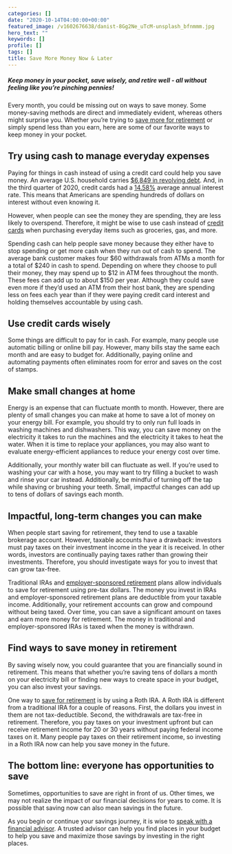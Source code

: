 ```yaml
---
categories: []
date: "2020-10-14T04:00:00+00:00"
featured_image: /v1602676638/danist-8Gg2Ne_uTcM-unsplash_bfnmmm.jpg
hero_text: ""
keywords: []
profile: []
tags: []
title: Save More Money Now & Later
---
```

##### Keep money in your pocket, save wisely, and retire well - all without feeling like you’re pinching pennies!

Every month, you could be missing out on ways to save money. Some money-saving methods are direct and immediately evident, whereas others might surprise you. Whether you’re trying to [save more for retirement](https://navalign.com/updates/how-to-retire-before-60/) or simply spend less than you earn, here are some of our favorite ways to keep money in your pocket.

## Try using cash to manage everyday expenses

Paying for things in cash instead of using a credit card could help you save money. An average U.S. household carries [$6,849 in revolving debt](https://www.census.gov/topics/families/families-and-households.html). And, in the third quarter of 2020, credit cards had a [14.58%](https://www.federalreserve.gov/releases/g19/HIST/cc_hist_tc_levels.html) average annual interest rate. This means that Americans are spending hundreds of dollars on interest without even knowing it.

However, when people can see the money they are spending, they are less likely to overspend. Therefore, it might be wise to use cash instead of [credit cards](https://navalign.com/updates/can-i-pay-off-one-credit-card-with-another/) when purchasing everyday items such as groceries, gas, and more.

Spending cash can help people save money because they either have to stop spending or get more cash when they run out of cash to spend. The average bank customer makes four $60 withdrawals from ATMs a month for a total of $240 in cash to spend. Depending on where they choose to pull their money, they may spend up to $12 in ATM fees throughout the month. These fees can add up to about $150 per year. Although they could save even more if they’d used an ATM from their host bank, they are spending less on fees each year than if they were paying credit card interest and holding themselves accountable by using cash.

## Use credit cards wisely

Some things are difficult to pay for in cash. For example, many people use automatic billing or online bill pay. However, many bills stay the same each month and are easy to budget for. Additionally, paying online and automating payments often eliminates room for error and saves on the cost of stamps.

## Make small changes at home

Energy is an expense that can fluctuate month to month. However, there are plenty of small changes you can make at home to save a lot of money on your energy bill. For example, you should try to only run full loads in washing machines and dishwashers. This way, you can save money on the electricity it takes to run the machines and the electricity it takes to heat the water. When it is time to replace your appliances, you may also want to evaluate energy-efficient appliances to reduce your energy cost over time.

Additionally, your monthly water bill can fluctuate as well. If you’re used to washing your car with a hose, you may want to try filling a bucket to wash and rinse your car instead. Additionally, be mindful of turning off the tap while shaving or brushing your teeth. Small, impactful changes can add up to tens of dollars of savings each month.

## Impactful, long-term changes you can make

When people start saving for retirement, they tend to use a taxable brokerage account. However, taxable accounts have a drawback: investors must pay taxes on their investment income in the year it is received. In other words, investors are continually paying taxes rather than growing their investments. Therefore, you should investigate ways for you to invest that can grow tax-free.

Traditional IRAs and [employer-sponsored retirement](https://navalign.com/updates/choosing-a-beneficiary-for-your-ira-or-401-k/) plans allow individuals to save for retirement using pre-tax dollars. The money you invest in IRAs and employer-sponsored retirement plans are deductible from your taxable income. Additionally, your retirement accounts can grow and compound without being taxed. Over time, you can save a significant amount on taxes and earn more money for retirement. The money in traditional and employer-sponsored IRAs is taxed when the money is withdrawn.

## Find ways to save money in retirement

By saving wisely now, you could guarantee that you are financially sound in retirement. This means that whether you’re saving tens of dollars a month on your electricity bill or finding new ways to create space in your budget, you can also invest your savings.

One way to [save for retirement](https://navalign.com/updates/what-expenses-should-i-expect-to-change-in-retirement/) is by using a Roth IRA. A Roth IRA is different from a traditional IRA for a couple of reasons. First, the dollars you invest in them are not tax-deductible. Second, the withdrawals are tax-free in retirement. Therefore, you pay taxes on your investment upfront but can receive retirement income for 20 or 30 years without paying federal income taxes on it. Many people pay taxes on their retirement income, so investing in a Roth IRA now can help you save money in the future.

## The bottom line: everyone has opportunities to save

Sometimes, opportunities to save are right in front of us. Other times, we may not realize the impact of our financial decisions for years to come. It is possible that saving now can also mean savings in the future.

As you begin or continue your savings journey, it is wise to [speak with a financial advisor](https://navalign.com/what-we-do/fiduciary-financial-planning/). A trusted advisor can help you find places in your budget to help you save and maximize those savings by investing in the right places.